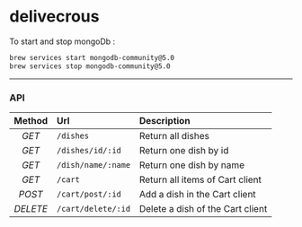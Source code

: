 # delivecrous

To start and stop mongoDb :

```bash
brew services start mongodb-community@5.0
brew services stop mongodb-community@5.0
```

---

### API

|  Method  | Url                | Description                      |
| :------: | :----------------- | :------------------------------- |
|  _GET_   | `/dishes`          | Return all dishes                |
|  _GET_   | `/dishes/id/:id`   | Return one dish by id            |
|  _GET_   | `/dish/name/:name` | Return one dish by name          |
|  _GET_   | `/cart`            | Return all items of Cart client  |
|  _POST_  | `/cart/post/:id`   | Add a dish in the Cart client    |
| _DELETE_ | `/cart/delete/:id` | Delete a dish of the Cart client |
